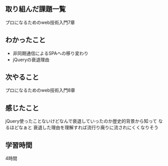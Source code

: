 ## 取り組んだ課題一覧
プロになるためのweb技術入門7章
    
## わかったこと
- 非同期通信によるSPAへの移り変わり
- jQueryの衰退理由

## 次やること
プロになるためのweb技術入門8章

## 感じたこと
jQuery使ったことないけどなんで衰退していったのか歴史的背景から知って なるほどなぁと
衰退した理由を理解すれば流行り廃りに流されにくくなりそう

## 学習時間
4時間